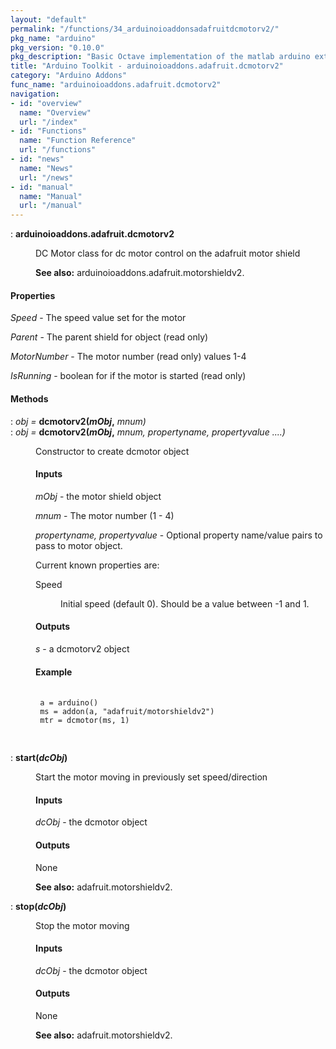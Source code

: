 ```yaml
---
layout: "default"
permalink: "/functions/34_arduinoioaddonsadafruitdcmotorv2/"
pkg_name: "arduino"
pkg_version: "0.10.0"
pkg_description: "Basic Octave implementation of the matlab arduino extension,  allowing communication to a programmed arduino board to control its  hardware."
title: "Arduino Toolkit - arduinoioaddons.adafruit.dcmotorv2"
category: "Arduino Addons"
func_name: "arduinoioaddons.adafruit.dcmotorv2"
navigation:
- id: "overview"
  name: "Overview"
  url: "/index"
- id: "Functions"
  name: "Function Reference"
  url: "/functions"
- id: "news"
  name: "News"
  url: "/news"
- id: "manual"
  name: "Manual"
  url: "/manual"
---
```

<dl class="def">
<dt id="index-arduinoioaddons_002eadafruit_002edcmotorv2"><span class="category">: </span><span><em></em> <strong>arduinoioaddons.adafruit.dcmotorv2</strong><a href='#index-arduinoioaddons_002eadafruit_002edcmotorv2' class='copiable-anchor'></a></span></dt>
<dd><p>DC Motor class for dc motor control on the adafruit motor shield
</p>

<p><strong>See also:</strong> arduinoioaddons.adafruit.motorshieldv2.
 </p></dd></dl>

<span id="Properties"></span><h4 class="subsubheading">Properties</h4>
<p><var>Speed</var> - The speed value set for the motor
</p>
<p><var>Parent</var> - The parent shield for object (read only)
</p>
<p><var>MotorNumber</var> - The motor number (read only) values 1-4
</p>
<p><var>IsRunning</var> - boolean for if the motor is started (read only)
</p>
<span id="Methods"></span><h4 class="subheading">Methods</h4>
<dl class="def">
<dt id="index-dcmotorv2_0028mObj_002c"><span class="category">: </span><span><em><var>obj</var> =</em> <strong>dcmotorv2(<var>mObj</var>,</strong> <em><var>mnum</var>)</em><a href='#index-dcmotorv2_0028mObj_002c' class='copiable-anchor'></a></span></dt>
<dt id="index-dcmotorv2_0028mObj_002c-1"><span class="category">: </span><span><em><var>obj</var> =</em> <strong>dcmotorv2(<var>mObj</var>,</strong> <em><var>mnum</var>, <var>propertyname, propertyvalue</var> ....)</em><a href='#index-dcmotorv2_0028mObj_002c-1' class='copiable-anchor'></a></span></dt>
<dd><p>Constructor to create dcmotor object
 </p><span id="Inputs"></span><h4 class="subsubheading">Inputs</h4>
<p><var>mObj</var> - the motor shield object
</p>
<p><var>mnum</var> - The motor number (1 - 4)
</p>
<p><var>propertyname, propertyvalue</var> - Optional property name/value 
 pairs to pass to motor object.
</p>
<p>Current known properties are:
 </p><dl compact="compact">
<dt><span>Speed</span></dt>
<dd><p>Initial speed (default 0). Should be a value between -1 and 1.
 </p></dd>
</dl>

<span id="Outputs"></span><h4 class="subsubheading">Outputs</h4>
<p><var>s</var> - a dcmotorv2 object
</p>
<span id="Example"></span><h4 class="subsubheading">Example</h4>
<div class="example">
<pre class="example"> <code>
 a = arduino()
 ms = addon(a, &quot;adafruit/motorshieldv2&quot;)
 mtr = dcmotor(ms, 1)
 </code>
 </pre></div>
</dd></dl>

<dl class="def">
<dt id="index-start_0028dcObj_0029"><span class="category">: </span><span><em></em> <strong>start(<var>dcObj</var>)</strong><a href='#index-start_0028dcObj_0029' class='copiable-anchor'></a></span></dt>
<dd><p>Start the motor moving in previously set speed/direction
</p>
<span id="Inputs-1"></span><h4 class="subsubheading">Inputs</h4>
<p><var>dcObj</var> - the dcmotor object
</p>
<span id="Outputs-1"></span><h4 class="subsubheading">Outputs</h4>
<p>None
</p>

<p><strong>See also:</strong> adafruit.motorshieldv2.
 </p></dd></dl>

<dl class="def">
<dt id="index-stop_0028dcObj_0029"><span class="category">: </span><span><em></em> <strong>stop(<var>dcObj</var>)</strong><a href='#index-stop_0028dcObj_0029' class='copiable-anchor'></a></span></dt>
<dd><p>Stop the motor moving
</p>
<span id="Inputs-2"></span><h4 class="subsubheading">Inputs</h4>
<p><var>dcObj</var> - the dcmotor object
</p>
<span id="Outputs-2"></span><h4 class="subsubheading">Outputs</h4>
<p>None
</p>

<p><strong>See also:</strong> adafruit.motorshieldv2.
 </p></dd></dl>